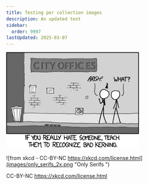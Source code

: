 ```yaml
---
title: Testing per collection images
description: An updated test
sidebar:
  order: 9997
lastUpdated: 2025-03-07
---
```


![](images/kerning.png)

![from xkcd - CC-BY-NC https://xkcd.com/license.html](images/only_serifs_2x.png "Only Serifs ")

CC-BY-NC https://xkcd.com/license.html
